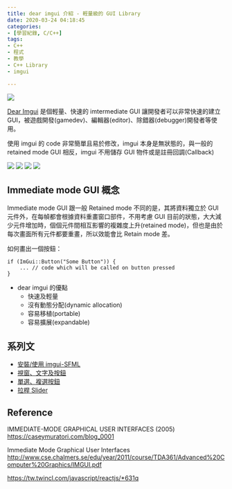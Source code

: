 ```yaml
---
title: dear imgui 介紹 - 輕量級的 GUI Library
date: 2020-03-24 04:18:45
categories:
- [學習紀錄, C/C++]
tags:
- C++
- 程式
- 教學
- C++ Library
- imgui

---
```


![](https://i.imgur.com/irlVLsy.png)

[Dear Imgui](https://github.com/ocornut/imgui) 是個輕量、快速的 imtermediate GUI 讓開發者可以非常快速的建立 GUI，被遊戲開發(gamedev)、編輯器(editor)、除錯器(debugger)開發者等使用。

使用 imgui 的 code 非常簡單且易於修改，imgui 本身是無狀態的，與一般的 retained mode GUI 相反，imgui 不用儲存 GUI 物件或是註冊回調(Callback)

![](https://i.imgur.com/YFSmVdi.gif)
![](https://i.imgur.com/cz0E7Wt.gif)
![](https://i.imgur.com/6zdOsUX.png)
![](https://i.imgur.com/KeFnXt1.gif)


## Immediate mode GUI 概念

Immediate mode GUI 跟一般 Retained mode 不同的是，其將資料獨立於 GUI 元件外，在每幀都會根據資料重畫窗口部件，不用考慮 GUI 目前的狀態，大大減少元件增加時，個個元件間相互影響的複雜度上升(retained mode)，但也是由於每次畫面所有元件都要重畫，所以效能會比 Retain mode 差。

如何畫出一個按鈕：
```cpp=
if (ImGui::Button("Some Button")) {
    ... // code which will be called on button pressed
}
```

* dear imgui 的優點
    * 快速及輕量
    * 沒有動態分配(dynamic allocation)
    * 容易移植(portable)
    * 容易擴展(expandable)

## 系列文

* [安裝/使用 imgui-SFML](/2020/03/25/imgui-intro-pt2/)
* [視窗、文字及按鈕](/2020/03/28/imgui-intro-pt3/)
* [單選、複選按鈕](/2020/03/28/imgui-intro-pt4/)
* [拉桿 Slider](/2020/04/16/imgui-intro-pt5/)

## Reference

IMMEDIATE-MODE GRAPHICAL USER INTERFACES (2005)
https://caseymuratori.com/blog_0001

Immediate Mode Graphical User Interfaces
http://www.cse.chalmers.se/edu/year/2011/course/TDA361/Advanced%20Computer%20Graphics/IMGUI.pdf

https://tw.twincl.com/javascript/reactjs/*631q
